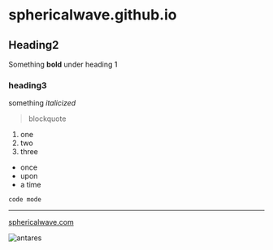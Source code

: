 # sphericalwave.github.io

## Heading2

Something **bold** under heading 1

### heading3

something *italicized*

> blockquote

1. one
2. two
3. three

- once
- upon
- a time

`code mode`

---

[sphericalwave.com](https://sphericalwave.com)

![antares](https://upload.wikimedia.org/wikipedia/commons/e/e5/Infrared_Rho_Ophiuchi_Complex.jpg)
